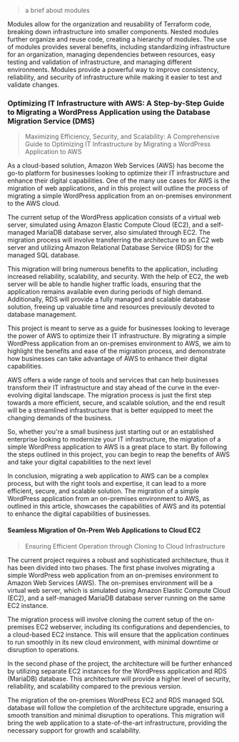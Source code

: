 
> a brief about modules

Modules allow for the organization and reusability of Terraform code, breaking down infrastructure into smaller components. Nested modules further organize and reuse code, creating a hierarchy of modules. The use of modules provides several benefits, including standardizing infrastructure for an organization, managing dependencies between resources, easy testing and validation of infrastructure, and managing different environments. Modules provide a powerful way to improve consistency, reliability, and security of infrastructure while making it easier to test and validate changes. 


### Optimizing IT Infrastructure with AWS: A Step-by-Step Guide to Migrating a WordPress Application using the Database Migration Service (DMS)
> Maximizing Efficiency, Security, and Scalability: A Comprehensive Guide to Optimizing IT Infrastructure by Migrating a WordPress Application to AWS

As a cloud-based solution, Amazon Web Services (AWS) has become the go-to platform for businesses looking to optimize their IT infrastructure and enhance their digital capabilities. One of the many use cases for AWS is the migration of web applications, and in this project will outline the process of migrating a simple WordPress application from an on-premises environment to the AWS cloud.

The current setup of the WordPress application consists of a virtual web server, simulated using Amazon Elastic Compute Cloud (EC2), and a self-managed MariaDB database server, also simulated through EC2. The migration process will involve transferring the architecture to an EC2 web server and utilizing Amazon Relational Database Service (RDS) for the managed SQL database.

This migration will bring numerous benefits to the application, including increased reliability, scalability, and security. With the help of EC2, the web server will be able to handle higher traffic loads, ensuring that the application remains available even during periods of high demand. Additionally, RDS will provide a fully managed and scalable database solution, freeing up valuable time and resources previously devoted to database management.

This project is meant to serve as a guide for businesses looking to leverage the power of AWS to optimize their IT infrastructure. By migrating a simple WordPress application from an on-premises environment to AWS, we aim to highlight the benefits and ease of the migration process, and demonstrate how businesses can take advantage of AWS to enhance their digital capabilities.

AWS offers a wide range of tools and services that can help businesses transform their IT infrastructure and stay ahead of the curve in the ever-evolving digital landscape. The migration process is just the first step towards a more efficient, secure, and scalable solution, and the end result will be a streamlined infrastructure that is better equipped to meet the changing demands of the business.

So, whether you're a small business just starting out or an established enterprise looking to modernize your IT infrastructure, the migration of a simple WordPress application to AWS is a great place to start. By following the steps outlined in this project, you can begin to reap the benefits of AWS and take your digital capabilities to the next level



In conclusion, migrating a web application to AWS can be a complex process, but with the right tools and expertise, it can lead to a more efficient, secure, and scalable solution. The migration of a simple WordPress application from an on-premises environment to AWS, as outlined in this article, showcases the capabilities of AWS and its potential to enhance the digital capabilities of businesses.


#### Seamless Migration of On-Prem Web Applications to Cloud EC2

> Ensuring Efficient Operation through Cloning to Cloud Infrastructure

The current project requires a robust and sophisticated architecture, thus it has been divided into two phases. The first phase involves migrating a simple WordPress web application from an on-premises environment to Amazon Web Services (AWS). The on-premises environment will be a virtual web server, which is simulated using Amazon Elastic Compute Cloud (EC2), and a self-managed MariaDB database server running on the same EC2 instance.

The migration process will involve cloning the current setup of the on-premises EC2 webserver, including its configurations and dependencies, to a cloud-based EC2 instance. This will ensure that the application continues to run smoothly in its new cloud environment, with minimal downtime or disruption to operations. 

In the second phase of the project, the architecture will be further enhanced by utilizing separate EC2 instances for the WordPress application and RDS (MariaDB) database. This architecture will provide a higher level of security, reliability, and scalability compared to the previous version.

The migration of the on-premises WordPress EC2 and RDS managed SQL database will follow the completion of the architecture upgrade, ensuring a smooth transition and minimal disruption to operations. This migration will bring the web application to a state-of-the-art infrastructure, providing the necessary support for growth and scalability.


